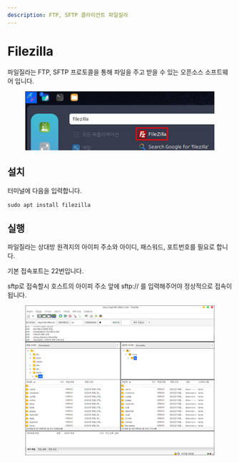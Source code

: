 ```yaml
---
description: FTP, SFTP 클라이언트 파일질라
---
```


# Filezilla

파일질라는 FTP, SFTP 프로토콜을 통해 파일을 주고 받을 수 있는 오픈소스 소프트웨어 입니다.

<figure><img src="../../.gitbook/assets/filezilla_001.png" alt=""><figcaption></figcaption></figure>

## 설치

터미널에 다음을 입력합니다.

```
sudo apt install filezilla
```



## 실행

파일질라는 상대방 원격지의 아이피 주소와 아이디, 패스워드, 포트번호를 필요로 합니다.

기본 접속포트는 22번입니다.

sftp로 접속할시 호스트의 아이피 주소 앞에 sftp:// 를 입력해주어야 정상적으로 접속이 됩니다.

<figure><img src="../../.gitbook/assets/filezilla_002.png" alt=""><figcaption></figcaption></figure>
